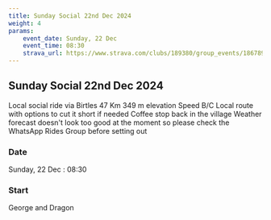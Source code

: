 ```yaml
---
title: Sunday Social 22nd Dec 2024
weight: 4
params:
    event_date: Sunday, 22 Dec
    event_time: 08:30
    strava_url: https://www.strava.com/clubs/189380/group_events/1867892
---
```


## Sunday Social 22nd Dec 2024 

Local social ride via Birtles
47 Km
349 m elevation
Speed B/C
Local route with options to cut it short if needed
Coffee stop back in the village
Weather forecast doesn&#39;t look too good at the moment so please check the WhatsApp Rides Group before setting out

### Date

Sunday, 22 Dec : 08:30

### Start

George and Dragon


